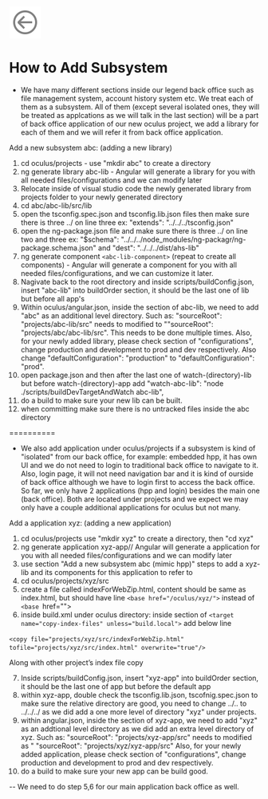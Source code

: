 [![A Back to Readme](media/arrow-circle-left.svg)](../readme.md)

# How to Add Subsystem

* We have many different sections inside our legend back office such as file management system, account history system etc.   We treat each of them as a subsystem.  All of them (except several isolated ones, they will be treated as applcations as we will talk in the last section) will be a part of back office application of our new oculus project, we add a library for each of them and we will refer it from back office application.

Add a new subsystem abc: (adding a new library)

1. cd oculus/projects - use "mkdir abc" to create a directory
2. ng generate library abc-lib - Angular will generate a library for you with all needed files/configurations and we can modify later
3. Relocate inside of visual studio code the newly generated library from projects folder to your newly generated directory
4. cd abc/abc-lib/src/lib
5. open the tsconfig.spec.json and tsconfig.lib.json files then make sure there is three ../ on line three ex: "extends": "../../../tsconfig.json"
6. open the ng-package.json file and make sure there is three ../ on line two and three ex: "$schema": "../../../node_modules/ng-packagr/ng-package.schema.json" and "dest": "../../../dist/ahs-lib"
7. ng generate component `<abc-lib-component>`  (repeat to create all components) - Angular will generate a component for you with all needed files/configurations, and we can customize it later.
8. Nagivate back to the root directory and inside scripts/buildConfig.json, insert "abc-lib" into buildOrder section,
   it should be the last one of lib but before all app's
9. Within oculus/angular.json, inside the section of abc-lib, we need to add "abc" as an additional level directory.
   Such as: "sourceRoot": "projects/abc-lib/src" needs to modified to ""sourceRoot": "projects/abc/abc-lib/src". This needs to be done multiple times.
   Also, for your newly added library, please check section of "configurations", change production and development to prod and dev respectively. Also change
   "defaultConfiguration": "production" to "defaultConfiguration": "prod".
10. open package.json and then after the last one of watch-(directory)-lib but before watch-(directory)-app add "watch-abc-lib": "node ./scripts/buildDevTargetAndWatch abc-lib",
11. do a build to make sure your new lib can be built.
12. when committing make sure there is no untracked files inside the abc directory


==========

* We also add application under oculus/projects if a subsystem is kind of "isolated" from our back office, for example: embedded hpp, it has own UI and we do not need to login to traditional back office to navigate to it.   Also, login page, it will not need navigation bar and it is kind of ourside of back office although we have to login first to access the back office. So far, we only have 2 applications (hpp and login) besides the main one (back office).  Both are located under projects and we expect we may only have a couple additional applications for oculus but not many.

Add a application xyz: (adding a new application)

1. cd oculus/projects       use "mkdir xyz" to create a directory, then "cd xyz"
2. ng generate application xyz-app// Angular will generate a application for you with all needed files/configurations and we can modify later
3. use section "Add a new subsystem abc (mimic hpp)" steps to add a xyz-lib and its components for this application to refer to
4. cd oculus/projects/xyz/src
5. create a file called indexForWebZip.html,  content should be same as index.html, but should have line `<base href="/oculus/xyz/">` instead of `<base `href="">
6. inside build.xml under oculus directory:   inside section of   `<target name="copy-index-files" unless="build.local">` add below line

`<copy file="projects/xyz/src/indexForWebZip.html" tofile="projects/xyz/src/index.html" overwrite="true"/>`

Along with other project’s index file copy

7. Inside scripts/buildConfig.json, insert "xyz-app" into buildOrder section, it should be the last one of app but before the default app
8. within xyz-app, double check the tsconfig.lib.json, tscofnig.spec.json to make sure the relative directory are good, you need to change ../.. to ../../../ as we did add a one more level of directory "xyz" under projects.
9. within angular.json, inside the section of xyz-app, we need to add "xyz" as an addtional level directory as we did add an extra level directory of xyz.   Such as:        "sourceRoot": "projects/xyz-app/src" needs to modified as "      "sourceRoot": "projects/xyz/xyz-app/src"       Also, for your newly added application, please check section of "configurations", change production and development to prod and dev respectively.
10. do a build to make sure your new app can be build good.

--  We need to do step 5,6 for our main application back office as well.
